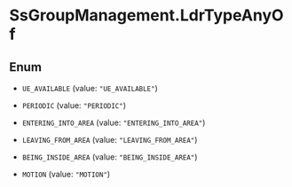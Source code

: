 # SsGroupManagement.LdrTypeAnyOf

## Enum


* `UE_AVAILABLE` (value: `"UE_AVAILABLE"`)

* `PERIODIC` (value: `"PERIODIC"`)

* `ENTERING_INTO_AREA` (value: `"ENTERING_INTO_AREA"`)

* `LEAVING_FROM_AREA` (value: `"LEAVING_FROM_AREA"`)

* `BEING_INSIDE_AREA` (value: `"BEING_INSIDE_AREA"`)

* `MOTION` (value: `"MOTION"`)


